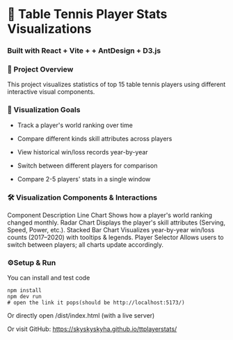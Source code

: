 # 🏓 Table Tennis Player Stats Visualizations

### Built with React + Vite + + AntDesign + D3.js

### 📌 Project Overview

This project visualizes statistics of top 15 table tennis players using different interactive visual components. 


### 🎯 Visualization Goals
- Track a player's world ranking over time

- Compare different kinds skill attributes across players

- View historical win/loss records year-by-year

- Switch between different players for comparison

- Compare 2-5 players' stats in a single window

### 🛠️ Visualization Components & Interactions
Component	Description
Line Chart	Shows how a player's world ranking changed monthly.
Radar Chart	Displays the player's skill attributes (Serving, Speed, Power, etc.).
Stacked Bar Chart	Visualizes year-by-year win/loss counts (2017–2020) with tooltips & legends.
Player Selector	Allows users to switch between players; all charts update accordingly.


### ⚙️Setup & Run
You can install and test code
```
npm install
npm dev run
# open the link it pops(should be http://localhost:5173/)
```
Or directly open /dist/index.html (with a live server)

Or visit GitHub: https://skyskyskyha.github.io/ttplayerstats/
